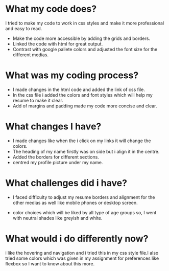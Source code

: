 # What my code does?

I tried to make my code to work in css styles and make it more professional and easy to read.

- Make the code more accessible by adding the grids and borders.
- Linked the code with html for great output.
- Contrast with  google pallete colors and adjusted the font size for the different medias.


# What was my coding process?

- I made changes in  the html code and added the link of css file.
- In the css file i added the colors and font styles  which will help my resume to make it clear.
- Add of margins and padding made my code more concise and clear.


# What changes I have?
 
- I made changes like when the i click on my links it will change the colors.
- The heading of my name firstly was on side but i align it in the centre.
- Added the borders for different sections. 
- centred my profile picture under my name.


# What challenges did i have?

- I faced difficulty to adjust my resume borders and alignment for the other medias as well like mobile phones or desktop screen.

- color choices which will  be liked by all type of age groups so, I went with neutral shades like greyish and white. 

# What would i do differently now?

i like the hovering and navigation and i tried this in my css style file.I also tried some colors which was given in my assignment for  preferences like flexbox so I want to know about this more.










